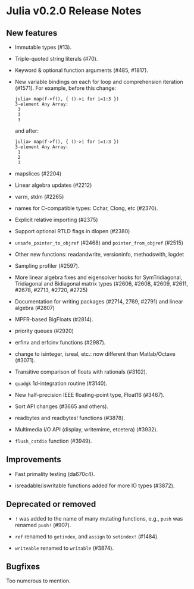 Julia v0.2.0 Release Notes
==========================

New features
------------

  * Immutable types (#13).

  * Triple-quoted string literals (#70).

  * Keyword & optional function arguments (#485, #1817).

  * New variable bindings on each for loop and comprehension iteration (#1571).
    For example, before this change:

        julia> map(f->f(), { ()->i for i=1:3 })
        3-element Any Array:
         3
         3
         3

    and after:

        julia> map(f->f(), { ()->i for i=1:3 })
        3-element Any Array:
         1
         2
         3

  * mapslices (#2204)

  * Linear algebra updates (#2212)

  * varm, stdm (#2265)

  * names for C-compatible types: Cchar, Clong, etc (#2370).

  * Explicit relative importing (#2375)

  * Support optional RTLD flags in dlopen (#2380)

  * `unsafe_pointer_to_objref` (#2468) and `pointer_from_objref` (#2515)

  * Other new functions: readandwrite, versioninfo, methodswith, logdet

  * Sampling profiler (#2597).

  * More linear algebra fixes and eigensolver hooks for SymTridiagonal,
    Tridiagonal and Bidiagonal matrix types (#2606, #2608, #2609, #2611, #2678,
    #2713, #2720, #2725)

  * Documentation for writing packages (#2714, 2769, #2791) and linear algebra
    (#2807)

  * MPFR-based BigFloats (#2814).

  * priority queues (#2920)

  * erfinv and erfcinv functions (#2987).

  * change to isinteger, isreal, etc.: now different than Matlab/Octave (#3071).

  * Transitive comparison of floats with rationals (#3102).

  * `quadgk` 1d-integration routine (#3140).

  * New half-precision IEEE floating-point type, Float16 (#3467).

  * Sort API changes (#3665 and others).

  * readbytes and readbytes! functions (#3878).

  * Multimedia I/O API (display, writemime, etcetera) (#3932).

  * `flush_cstdio` function (#3949).


Improvements
------------

  * Fast primality testing (da670c4).

  * isreadable/iswritable functions added for more IO types (#3872).


Deprecated or removed
---------------------

  * `!` was added to the name of many mutating functions, e.g., `push` was
    renamed `push!` (#907).

  * `ref` renamed to `getindex`, and `assign` to `setindex!` (#1484).

  * `writeable` renamed to `writable` (#3874).

Bugfixes
--------

Too numerous to mention.
